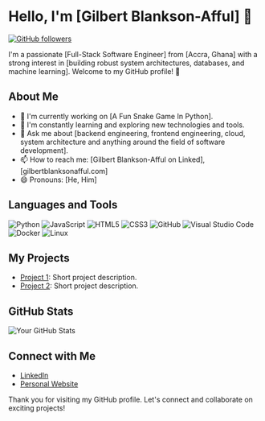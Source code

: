 <!-- Gilbert Blankson-Afful -->
# Hello, I'm [Gilbert Blankson-Afful] 👋

[![GitHub followers](https://img.shields.io/github/followers/your-username?label=Follow&style=social)](https://github.com/ekowamoonu)

I'm a passionate [Full-Stack Software Engineer] from [Accra, Ghana] with a strong interest in [building robust system architectures, databases, and machine learning]. Welcome to my GitHub profile! 🚀

## About Me
- 🔭 I'm currently working on [A Fun Snake Game In Python].
- 🌱 I'm constantly learning and exploring new technologies and tools.
- 💬 Ask me about [backend engineering, frontend engineering, cloud, system architecture and anything around the field of software development].
- 📫 How to reach me: [Gilbert Blankson-Afful on Linked], [gilbertblanksonafful.com]
- 😄 Pronouns: [He, Him]

## Languages and Tools
![Python](https://img.shields.io/badge/-Python-3776AB?style=flat&logo=python&logoColor=white)
![JavaScript](https://img.shields.io/badge/-JavaScript-F7DF1E?style=flat&logo=javascript&logoColor=black)
![HTML5](https://img.shields.io/badge/-HTML5-E34F26?style=flat&logo=html5&logoColor=white)
![CSS3](https://img.shields.io/badge/-CSS3-1572B6?style=flat&logo=css3)
![GitHub](https://img.shields.io/badge/-GitHub-181717?style=flat&logo=github)
![Visual Studio Code](https://img.shields.io/badge/-VS%20Code-007ACC?style=flat&logo=visual-studio-code)
![Docker](https://img.shields.io/badge/-Docker-2496ED?style=flat&logo=docker)
![Linux](https://img.shields.io/badge/-Linux-FCC624?style=flat&logo=linux&logoColor=black)

## My Projects
- [Project 1](https://github.com/your-username/project-1): Short project description.
- [Project 2](https://github.com/your-username/project-2): Short project description.

## GitHub Stats
![Your GitHub Stats](https://github-readme-stats.vercel.app/api?username=ekowamoonue&show_icons=true)

## Connect with Me
- [LinkedIn]([https://www.linkedin.com/in/your-linkedin/](https://www.linkedin.com/in/gilbert-blankson-afful-14264582/))
- [Personal Website](https://gilbertblanksonafful.com)

Thank you for visiting my GitHub profile. Let's connect and collaborate on exciting projects!
